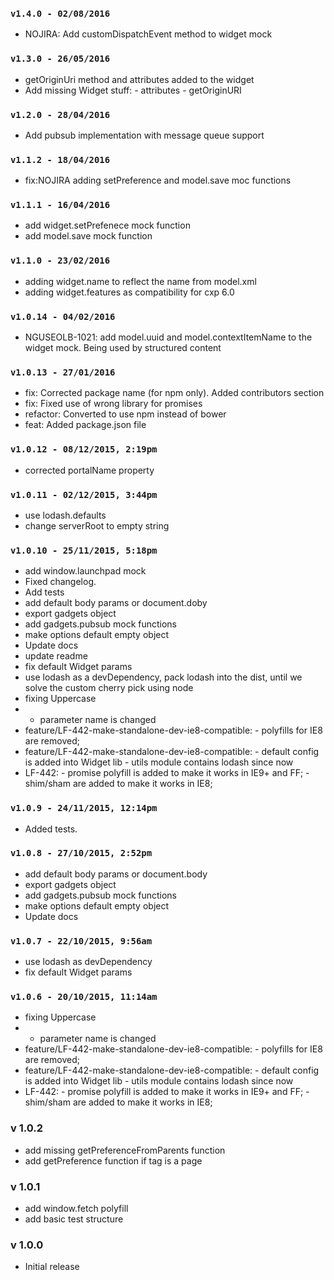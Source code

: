 ### `v1.4.0 - 02/08/2016`
* NOJIRA: Add customDispatchEvent method to widget mock

### `v1.3.0 - 26/05/2016`
* getOriginUri method and attributes added to the widget
* Add missing Widget stuff: - attributes - getOriginURI

### `v1.2.0 - 28/04/2016`
* Add pubsub implementation with message queue support

### `v1.1.2 - 18/04/2016`
* fix:NOJIRA adding setPreference and model.save moc functions

### `v1.1.1 - 16/04/2016`
* add widget.setPrefenece mock function
* add model.save mock function

### `v1.1.0 - 23/02/2016`
* adding widget.name to reflect the name from model.xml
* adding widget.features as compatibility for cxp 6.0

### `v1.0.14 - 04/02/2016`
* NGUSEOLB-1021: add model.uuid and model.contextItemName to the widget mock. Being used by structured content

### `v1.0.13 - 27/01/2016`
* fix: Corrected package name (for npm only). Added contributors section
* fix: Fixed use of wrong library for promises
* refactor: Converted to use npm instead of bower
* feat: Added package.json file

### `v1.0.12 - 08/12/2015, 2:19pm`
* corrected portalName property  

### `v1.0.11 - 02/12/2015, 3:44pm`
* use lodash.defaults  
* change serverRoot to empty string  

### `v1.0.10 - 25/11/2015, 5:18pm`
* add window.launchpad mock  
* Fixed changelog.  
* Add tests  
* add default body params or document.doby  
* export gadgets object  
* add gadgets.pubsub mock functions  
* make options default empty object  
* Update docs  
* update readme  
* fix default Widget params  
* use lodash as a devDependency, pack lodash into the dist, until we solve the custom cherry pick using node  
* fixing Uppercase  
* - parameter name is changed  
* feature/LF-442-make-standalone-dev-ie8-compatible: - polyfills for IE8 are removed;  
* feature/LF-442-make-standalone-dev-ie8-compatible: - default config is added into Widget lib - utils module contains lodash since now  
* LF-442: - promise polyfill is added to make it works in IE9+ and FF; - shim/sham are added to make it works in IE8;  

### `v1.0.9 - 24/11/2015, 12:14pm`
* Added tests.

### `v1.0.8 - 27/10/2015, 2:52pm`
* add default body params or document.body
* export gadgets object
* add gadgets.pubsub mock functions
* make options default empty object
* Update docs

### `v1.0.7 - 22/10/2015, 9:56am`
* use lodash as devDependency
* fix default Widget params

### `v1.0.6 - 20/10/2015, 11:14am`
* fixing Uppercase  
* - parameter name is changed  
* feature/LF-442-make-standalone-dev-ie8-compatible: - polyfills for IE8 are removed;  
* feature/LF-442-make-standalone-dev-ie8-compatible: - default config is added into Widget lib - utils module contains lodash since now  
* LF-442: - promise polyfill is added to make it works in IE9+ and FF; - shim/sham are added to make it works in IE8;  

### v 1.0.2
* add missing getPreferenceFromParents function
* add getPreference function if tag is a page

### v 1.0.1
* add window.fetch polyfill
* add basic test structure

### v 1.0.0
* Initial release
